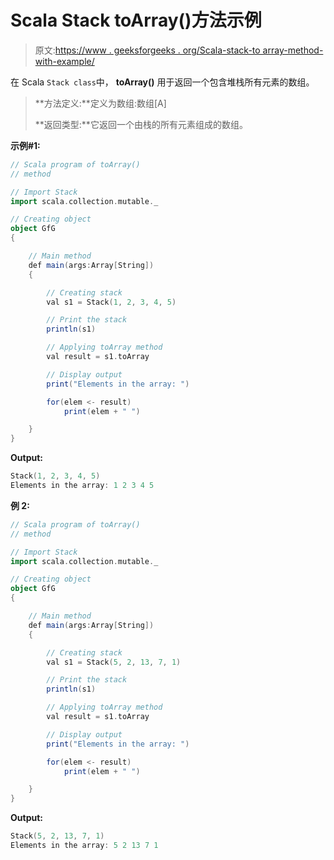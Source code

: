 # Scala Stack toArray()方法示例

> 原文:[https://www . geeksforgeeks . org/Scala-stack-to array-method-with-example/](https://www.geeksforgeeks.org/scala-stack-toarray-method-with-example/)

在 Scala `Stack class`中， **toArray()** 用于返回一个包含堆栈所有元素的数组。

> **方法定义:**定义为数组:数组[A]
> 
> **返回类型:**它返回一个由栈的所有元素组成的数组。

**示例#1:**

```scala
// Scala program of toArray() 
// method 

// Import Stack 
import scala.collection.mutable._

// Creating object 
object GfG 
{ 

    // Main method 
    def main(args:Array[String]) 
    { 

        // Creating stack
        val s1 = Stack(1, 2, 3, 4, 5) 

        // Print the stack 
        println(s1) 

        // Applying toArray method  
        val result = s1.toArray

        // Display output 
        print("Elements in the array: ") 

        for(elem <- result) 
            print(elem + " ") 

    } 
} 
```

**Output:**

```scala
Stack(1, 2, 3, 4, 5)
Elements in the array: 1 2 3 4 5

```

**例 2:**

```scala
// Scala program of toArray() 
// method 

// Import Stack 
import scala.collection.mutable._

// Creating object 
object GfG 
{ 

    // Main method 
    def main(args:Array[String]) 
    { 

        // Creating stack
        val s1 = Stack(5, 2, 13, 7, 1) 

        // Print the stack 
        println(s1) 

        // Applying toArray method  
        val result = s1.toArray

        // Display output 
        print("Elements in the array: ") 

        for(elem <- result) 
            print(elem + " ") 

    } 
} 
```

**Output:**

```scala
Stack(5, 2, 13, 7, 1)
Elements in the array: 5 2 13 7 1

```